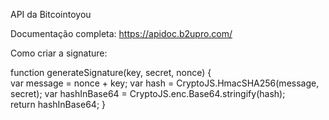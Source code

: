 API da Bitcointoyou

Documentação completa: https://apidoc.b2upro.com/

Como criar a signature:

function generateSignature(key, secret, nonce)
{    
    var message = nonce + key;
    var hash = CryptoJS.HmacSHA256(message, secret);
    var hashInBase64 = CryptoJS.enc.Base64.stringify(hash);    
    return hashInBase64;
}
